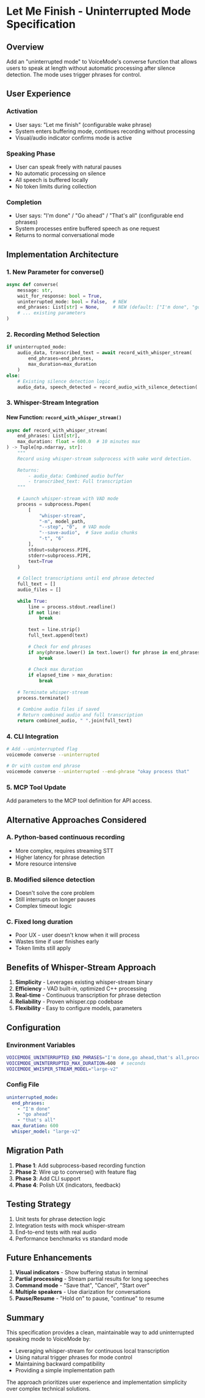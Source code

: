 # Let Me Finish - Uninterrupted Mode Specification

## Overview
Add an "uninterrupted mode" to VoiceMode's converse function that allows users to speak at length without automatic processing after silence detection. The mode uses trigger phrases for control.

## User Experience

### Activation
- User says: "Let me finish" (configurable wake phrase)
- System enters buffering mode, continues recording without processing
- Visual/audio indicator confirms mode is active

### Speaking Phase
- User can speak freely with natural pauses
- No automatic processing on silence
- All speech is buffered locally
- No token limits during collection

### Completion
- User says: "I'm done" / "Go ahead" / "That's all" (configurable end phrases)
- System processes entire buffered speech as one request
- Returns to normal conversational mode

## Implementation Architecture

### 1. New Parameter for converse()
```python
async def converse(
    message: str,
    wait_for_response: bool = True,
    uninterrupted_mode: bool = False,  # NEW
    end_phrases: List[str] = None,     # NEW (default: ["I'm done", "go ahead", "that's all"])
    # ... existing parameters
)
```

### 2. Recording Method Selection
```python
if uninterrupted_mode:
    audio_data, transcribed_text = await record_with_whisper_stream(
        end_phrases=end_phrases,
        max_duration=max_duration
    )
else:
    # Existing silence detection logic
    audio_data, speech_detected = record_audio_with_silence_detection(...)
```

### 3. Whisper-Stream Integration

#### New Function: `record_with_whisper_stream()`
```python
async def record_with_whisper_stream(
    end_phrases: List[str],
    max_duration: float = 600.0  # 10 minutes max
) -> Tuple[np.ndarray, str]:
    """
    Record using whisper-stream subprocess with wake word detection.
    
    Returns:
        - audio_data: Combined audio buffer
        - transcribed_text: Full transcription
    """
    
    # Launch whisper-stream with VAD mode
    process = subprocess.Popen(
        [
            "whisper-stream",
            "-m", model_path,
            "--step", "0",  # VAD mode
            "--save-audio",  # Save audio chunks
            "-t", "6"
        ],
        stdout=subprocess.PIPE,
        stderr=subprocess.PIPE,
        text=True
    )
    
    # Collect transcriptions until end phrase detected
    full_text = []
    audio_files = []
    
    while True:
        line = process.stdout.readline()
        if not line:
            break
            
        text = line.strip()
        full_text.append(text)
        
        # Check for end phrases
        if any(phrase.lower() in text.lower() for phrase in end_phrases):
            break
            
        # Check max duration
        if elapsed_time > max_duration:
            break
    
    # Terminate whisper-stream
    process.terminate()
    
    # Combine audio files if saved
    # Return combined audio and full transcription
    return combined_audio, " ".join(full_text)
```

### 4. CLI Integration
```bash
# Add --uninterrupted flag
voicemode converse --uninterrupted

# Or with custom end phrase
voicemode converse --uninterrupted --end-phrase "okay process that"
```

### 5. MCP Tool Update
Add parameters to the MCP tool definition for API access.

## Alternative Approaches Considered

### A. Python-based continuous recording
- More complex, requires streaming STT
- Higher latency for phrase detection
- More resource intensive

### B. Modified silence detection
- Doesn't solve the core problem
- Still interrupts on longer pauses
- Complex timeout logic

### C. Fixed long duration
- Poor UX - user doesn't know when it will process
- Wastes time if user finishes early
- Token limits still apply

## Benefits of Whisper-Stream Approach

1. **Simplicity** - Leverages existing whisper-stream binary
2. **Efficiency** - VAD built-in, optimized C++ processing  
3. **Real-time** - Continuous transcription for phrase detection
4. **Reliability** - Proven whisper.cpp codebase
5. **Flexibility** - Easy to configure models, parameters

## Configuration

### Environment Variables
```bash
VOICEMODE_UNINTERRUPTED_END_PHRASES="I'm done,go ahead,that's all,process that"
VOICEMODE_UNINTERRUPTED_MAX_DURATION=600  # seconds
VOICEMODE_WHISPER_STREAM_MODEL="large-v2"
```

### Config File
```yaml
uninterrupted_mode:
  end_phrases:
    - "I'm done"
    - "go ahead"
    - "that's all"
  max_duration: 600
  whisper_model: "large-v2"
```

## Migration Path

1. **Phase 1**: Add subprocess-based recording function
2. **Phase 2**: Wire up to converse() with feature flag
3. **Phase 3**: Add CLI support
4. **Phase 4**: Polish UX (indicators, feedback)

## Testing Strategy

1. Unit tests for phrase detection logic
2. Integration tests with mock whisper-stream
3. End-to-end tests with real audio
4. Performance benchmarks vs standard mode

## Future Enhancements

1. **Visual indicators** - Show buffering status in terminal
2. **Partial processing** - Stream partial results for long speeches
3. **Command mode** - "Save that", "Cancel", "Start over"
4. **Multiple speakers** - Use diarization for conversations
5. **Pause/Resume** - "Hold on" to pause, "continue" to resume

## Summary

This specification provides a clean, maintainable way to add uninterrupted speaking mode to VoiceMode by:
- Leveraging whisper-stream for continuous local transcription
- Using natural trigger phrases for mode control
- Maintaining backward compatibility
- Providing a simple implementation path

The approach prioritizes user experience and implementation simplicity over complex technical solutions.